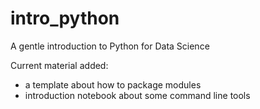 # intro_python
A gentle introduction to Python for Data Science

Current material added:
- a template about how to package modules
- introduction notebook about some command line tools
